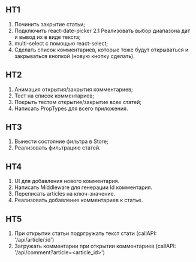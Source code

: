 ## HT1
1. Починить закрытие статьи;
2. Подключить react-date-picker
2.1 Реализовать выбор диапазона дат и вывод их в виде текста;
3. multi-select с помощью react-select;
4. Сделать список комментариев, которые тоже будут открываться и закрываться кнопкой (новую кнопку сделать).

## HT2
1. Анимация открытия/закрытия комментариев;
2. Тест на список комментариев;
3. Покрыть тестом открытие/закрытие всех статей;
4. Написать PropTypes для всего приложения.

## HT3
1. Вынести состояние фильтра в Store;
2. Реализовать фильтрацию статей.

## HT4
1. UI для добавления нового комментария.
2. Написать Middleware для генерации Id комментария.
3. Переписать articles на ключ-значение.
4. Реализовать добавление комментариев к статье.

## HT5
1. При открытии статьи подргружать текст стати (callAPI: '/api/article/:id')
2. Загружать комментарии при открытии комментариев (callAPI:  '/api/comment?article=<article_id>')
